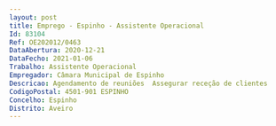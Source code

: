```yaml
--- 
layout: post
title: Emprego - Espinho - Assistente Operacional
Id: 83104
Ref: OE202012/0463
DataAbertura: 2020-12-21
DataFecho: 2021-01-06
Trabalho: Assistente Operacional
Empregador: Câmara Municipal de Espinho
Descricao: Agendamento de reuniões  Assegurar receção de clientes 
CodigoPostal: 4501-901 ESPINHO
Concelho: Espinho
Distrito: Aveiro
--- 
```

